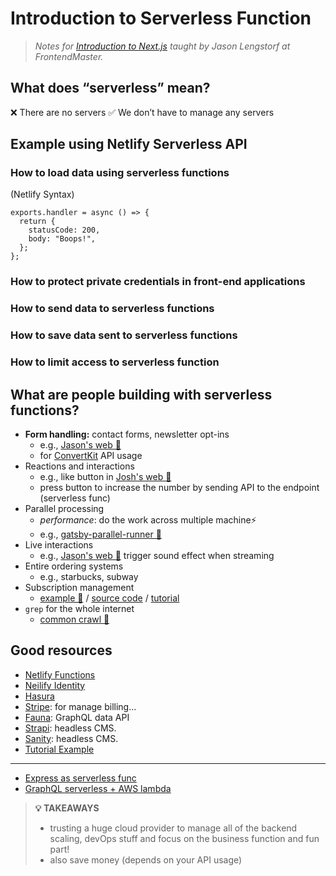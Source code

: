 # Introduction to Serverless Function

> _Notes for [Introduction to Next.js](https://frontendmasters.com/courses/serverless-functions/) taught by Jason Lengstorf at FrontendMaster._

## What does “serverless” mean?

❌ There are no servers
✅ We don’t have to manage any servers

## Example using Netlify Serverless API

### How to load data using serverless functions

(Netlify Syntax)

```=js
exports.handler = async () => {
  return {
    statusCode: 200,
    body: "Boops!",
  };
};
```

### How to protect private credentials in front-end applications

### How to send data to serverless functions

### How to save data sent to serverless functions

### How to limit access to serverless function

## What are people building with serverless functions?

- **Form handling:** contact forms, newsletter opt-ins
  - e.g., [Jason's web 👀](https://www.jason.af/)
  - for [ConvertKit](https://convertkit.com/) API usage
- Reactions and interactions
  - e.g., like button in [Josh's web 👀](https://www.joshwcomeau.com/)
  - press button to increase the number by sending API to the endpoint (serverless func)
- Parallel processing
  - _performance_: do the work across multiple machine⚡️
  - e.g., [gatsby-parallel-runner 👀](https://github.com/netlify/gatsby-parallel-runner)
- Live interactions
  - e.g., [Jason's web 👀](https://github.com/jlengstorf/learnwithjason.dev/tree/main/site/functions) trigger sound effect when streaming
- Entire ordering systems
  - e.g., starbucks, subway
- Subscription management
  - [example 👀](https://stripe-subscriptions.netlify.app/) / [source code](https://github.com/stripe-samples/netlify-stripe-subscriptions/) / [tutorial](https://www.netlify.com/blog/2020/07/13/manage-subscriptions-and-protect-content-with-stripe/)
- `grep` for the whole internet
  - [common crawl 👀](https://github.com/andresriancho/cc-lambda)

## Good resources

- [Netlify Functions](https://www.netlify.com/products/functions/)
- [Neilify Identity](https://docs.netlify.com/visitor-access/identity/)<br/>
- [Hasura](https://hasura.io/)
- [Stripe](https://stripe.com/): for manage billing...
- [Fauna](https://fauna.com/): GraphQL data API
- [Strapi](https://strapi.io/): headless CMS.
- [Sanity](https://www.sanity.io/): headless CMS.<br/>
- [Tutorial Example](https://strapi.io/blog/strapi-next-deploy)

---

- [Express as serverless func](https://github.com/vendia/serverless-express)
- [GraphQL serverless + AWS lambda](https://www.apollographql.com/docs/apollo-server/deployment/lambda/)

> **💡 TAKEAWAYS**
>
> - trusting a huge cloud provider to manage all of the backend scaling, devOps stuff and focus on the business function and fun part!
> - also save money (depends on your API usage)
